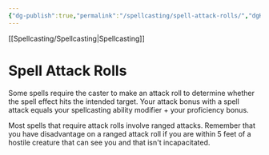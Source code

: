 ```yaml
---
{"dg-publish":true,"permalink":"/spellcasting/spell-attack-rolls/","dgHomeLink":false,"dgPassFrontmatter":true}
---
```


[[Spellcasting/Spellcasting|Spellcasting]]
# Spell Attack Rolls

Some spells require the caster to make an attack roll to determine whether the spell effect hits the intended target. Your attack bonus with a spell attack equals your spellcasting ability modifier + your proficiency bonus.

Most spells that require attack rolls involve ranged attacks. Remember that you have disadvantage on a ranged attack roll if you are within 5 feet of a hostile creature that can see you and that isn't incapacitated.

